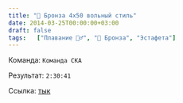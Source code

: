 ```yaml
---
title: "🥉 Бронза 4x50 вольный стиль"
date: 2014-03-25T00:00:00+03:00
draft: false
tags:   ["Плавание 🏊‍♂️", "🥉 Бронза", "Эстафета"] 
---
```

Команда: `Команда СКА`

Результат: `2:30:41`

Ссылка: [тык](https://www.spbswim.ru/docs/2000yb-032011-100fly.pdf)